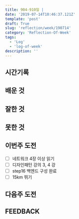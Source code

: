 ```yaml
---
title: 904-910일 |
date: '2019-07-14T10:46:37.121Z'
template: 'post'
draft: True
slug: 'reflection/week/190714'
category: 'Reflection-Of-Week'
tags:
  - 'Log'
  - 'log-of-week'
description: ''
---
```


## 시간기록



## 배운 것



## 잘한 것



## 못한 것



## 이번주 도전

- [ ] 네트워크 4장 이상 읽기
- [ ] 디자인패턴 강의 3, 4 강
- [ ] step16 백엔드 구성 완료 
- [ ] 15km 뛰기

## 다음주 도전



## FEEDBACK

### 

